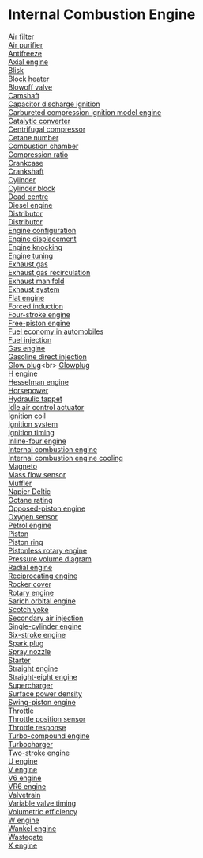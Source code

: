 # Internal Combustion Engine
[Air filter](https://en.wikipedia.org/wiki/Air_filter)<br>
[Air purifier](https://en.wikipedia.org/wiki/Air_purifier)<br>
[Antifreeze](https://en.wikipedia.org/wiki/Antifreeze)<br>
[Axial engine](https://en.wikipedia.org/wiki/Axial_engine)<br>
[Blisk](https://en.wikipedia.org/wiki/Blisk)<br>
[Block heater](https://en.wikipedia.org/wiki/Block_heater)<br>
[Blowoff valve](https://en.wikipedia.org/wiki/Blowoff_valve)<br>
[Camshaft](https://en.wikipedia.org/wiki/Camshaft)<br>
[Capacitor discharge ignition](https://en.wikipedia.org/wiki/Capacitor_discharge_ignition)<br>
[Carbureted compression ignition model engine](https://en.wikipedia.org/wiki/Carbureted_compression_ignition_model_engine)<br>
[Catalytic converter](https://en.wikipedia.org/wiki/Catalytic_converter)<br>
[Centrifugal compressor](https://en.wikipedia.org/wiki/Centrifugal_compressor)<br>
[Cetane number](https://en.wikipedia.org/wiki/Cetane_number)<br>
[Combustion chamber](https://en.wikipedia.org/wiki/Combustion_chamber)<br>
[Compression ratio](https://en.wikipedia.org/wiki/Compression_ratio)<br>
[Crankcase](https://en.wikipedia.org/wiki/Crankcase)<br>
[Crankshaft](https://en.wikipedia.org/wiki/Crankshaft)<br>
[Cylinder](https://en.wikipedia.org/wiki/Cylinder_(engine))<br>
[Cylinder block](https://en.wikipedia.org/wiki/Cylinder_block)<br>
[Dead centre](https://en.wikipedia.org/wiki/Dead_centre_(engineering))<br>
[Diesel engine](https://en.wikipedia.org/wiki/Diesel_engine)<br>
[Distributor](https://en.wikipedia.org/wiki/Distributor)<br>
[Distributor](https://en.wikipedia.org/wiki/Distributor)<br>
[Engine configuration](https://en.wikipedia.org/wiki/Engine_configuration)<br>
[Engine displacement](https://en.wikipedia.org/wiki/Engine_displacement)<br>
[Engine knocking](https://en.wikipedia.org/wiki/Engine_knocking)<br>
[Engine tuning](https://en.wikipedia.org/wiki/Engine_tuning)<br>
[Exhaust gas](https://en.wikipedia.org/wiki/Exhaust_gas)<br>
[Exhaust gas recirculation](https://en.wikipedia.org/wiki/Exhaust_gas_recirculation)<br>
[Exhaust manifold](https://en.wikipedia.org/wiki/Exhaust_manifold)<br>
[Exhaust system](https://en.wikipedia.org/wiki/Exhaust_system)<br>
[Flat engine](https://en.wikipedia.org/wiki/Flat_engine)<br>
[Forced induction](https://en.wikipedia.org/wiki/Forced_induction)<br>
[Four-stroke engine](https://en.wikipedia.org/wiki/Four-stroke_engine)<br>
[Free-piston engine](https://en.wikipedia.org/wiki/Free-piston_engine)<br>
[Fuel economy in automobiles](https://en.wikipedia.org/wiki/Fuel_economy_in_automobiles)<br>
[Fuel injection](https://en.wikipedia.org/wiki/Fuel_injection)<br>
[Gas engine](https://en.wikipedia.org/wiki/Gas_engine)<br>
[Gasoline direct injection](https://en.wikipedia.org/wiki/Gasoline_direct_injection)<br>
[Glow plug](https://en.wikipedia.org/wiki/Glow_plug_(model_engine))<br>
[Glowplug](https://en.wikipedia.org/wiki/Glowplug)<br>
[H engine](https://en.wikipedia.org/wiki/H_engine)<br>
[Hesselman engine](https://en.wikipedia.org/wiki/Hesselman_engine)<br>
[Horsepower](https://en.wikipedia.org/wiki/Horsepower)<br>
[Hydraulic tappet](https://en.wikipedia.org/wiki/Hydraulic_tappet)<br>
[Idle air control actuator](https://en.wikipedia.org/wiki/Idle_air_control_actuator)<br>
[Ignition coil](https://en.wikipedia.org/wiki/Ignition_coil)<br>
[Ignition system](https://en.wikipedia.org/wiki/Ignition_system)<br>
[Ignition timing](https://en.wikipedia.org/wiki/Ignition_timing)<br>
[Inline-four engine](https://en.wikipedia.org/wiki/Inline-four_engine)<br>
[Internal combustion engine](https://en.wikipedia.org/wiki/Internal_combustion_engine)<br>
[Internal combustion engine cooling](https://en.wikipedia.org/wiki/Internal_combustion_engine_cooling)<br>
[Magneto](https://en.wikipedia.org/wiki/Magneto)<br>
[Mass flow sensor](https://en.wikipedia.org/wiki/Mass_flow_sensor)<br>
[Muffler](https://en.wikipedia.org/wiki/Muffler)<br>
[Napier Deltic](https://en.wikipedia.org/wiki/Napier_Deltic)<br>
[Octane rating](https://en.wikipedia.org/wiki/Octane_rating)<br>
[Opposed-piston engine](https://en.wikipedia.org/wiki/Opposed-piston_engine)<br>
[Oxygen sensor](https://en.wikipedia.org/wiki/Oxygen_sensor)<br>
[Petrol engine](https://en.wikipedia.org/wiki/Petrol_engine)<br>
[Piston](https://en.wikipedia.org/wiki/Piston)<br>
[Piston ring](https://en.wikipedia.org/wiki/Piston_ring)<br>
[Pistonless rotary engine](https://en.wikipedia.org/wiki/Pistonless_rotary_engine)<br>
[Pressure volume diagram](https://en.wikipedia.org/wiki/Pressure_volume_diagram)<br>
[Radial engine](https://en.wikipedia.org/wiki/Radial_engine)<br>
[Reciprocating engine](https://en.wikipedia.org/wiki/Reciprocating_engine)<br>
[Rocker cover](https://en.wikipedia.org/wiki/Rocker_cover)<br>
[Rotary engine](https://en.wikipedia.org/wiki/Rotary_engine)<br>
[Sarich orbital engine](https://en.wikipedia.org/wiki/Sarich_orbital_engine)<br>
[Scotch yoke](https://en.wikipedia.org/wiki/Scotch_yoke)<br>
[Secondary air injection](https://en.wikipedia.org/wiki/Secondary_air_injection)<br>
[Single-cylinder engine](https://en.wikipedia.org/wiki/Single-cylinder_engine)<br>
[Six-stroke engine](https://en.wikipedia.org/wiki/Six-stroke_engine)<br>
[Spark plug](https://en.wikipedia.org/wiki/Spark_plug)<br>
[Spray nozzle](https://en.wikipedia.org/wiki/Spray_nozzle)<br>
[Starter](https://en.wikipedia.org/wiki/Starter_(engine))<br>
[Straight engine](https://en.wikipedia.org/wiki/Straight_engine)<br>
[Straight-eight engine](https://en.wikipedia.org/wiki/Straight-eight_engine)<br>
[Supercharger](https://en.wikipedia.org/wiki/Supercharger)<br>
[Surface power density](https://en.wikipedia.org/wiki/Surface_power_density)<br>
[Swing-piston engine](https://en.wikipedia.org/wiki/Swing-piston_engine)<br>
[Throttle](https://en.wikipedia.org/wiki/Throttle)<br>
[Throttle position sensor](https://en.wikipedia.org/wiki/Throttle_position_sensor)<br>
[Throttle response](https://en.wikipedia.org/wiki/Throttle_response)<br>
[Turbo-compound engine](https://en.wikipedia.org/wiki/Turbo-compound_engine)<br>
[Turbocharger](https://en.wikipedia.org/wiki/Turbocharger)<br>
[Two-stroke engine](https://en.wikipedia.org/wiki/Two-stroke_engine)<br>
[U engine](https://en.wikipedia.org/wiki/U_engine)<br>
[V engine](https://en.wikipedia.org/wiki/V_engine)<br>
[V6 engine](https://en.wikipedia.org/wiki/V6_engine)<br>
[VR6 engine](https://en.wikipedia.org/wiki/VR6_engine)<br>
[Valvetrain](https://en.wikipedia.org/wiki/Overhead_camshaft)<br>
[Variable valve timing](https://en.wikipedia.org/wiki/Variable_valve_timing)<br>
[Volumetric efficiency](https://en.wikipedia.org/wiki/Volumetric_efficiency)<br>
[W engine](https://en.wikipedia.org/wiki/W_engine)<br>
[Wankel engine](https://en.wikipedia.org/wiki/Wankel_engine)<br>
[Wastegate](https://en.wikipedia.org/wiki/Wastegate)<br>
[X engine](https://en.wikipedia.org/wiki/X_engine)<br>
